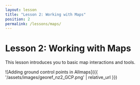 ```yaml
---
layout: lesson
title: "Lesson 2: Working with Maps"
position: 2
permalink: /lessons/maps/
---
```


# Lesson 2: Working with Maps

This lesson introduces you to basic map interactions and tools.

![Adding ground control points in Allmaps]({{ '/assets/images/georef_nz2_GCP.png' | relative_url }})
